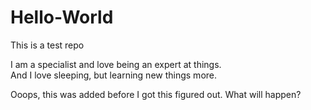 # Hello-World
This is a test repo

I am a specialist and love being an expert at things.  
And I love sleeping, but learning new things more.  

Ooops, this was added before I got this figured out.  What will happen?
